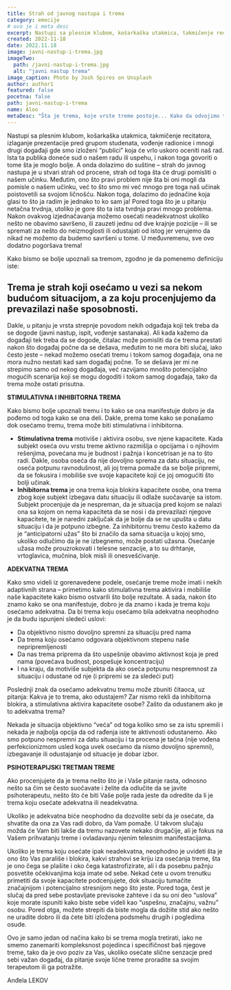 ```yaml
---
title: Strah od javnog nastupa i trema
category: emocije
# ovo je i meta desc
excerpt: Nastupi sa plesnim klubom, košarkaška utakmica, takmičenje recitatora, izlaganje prezentacije pred grupom studenata, vođenje radionice...
created: 2022-11-18
date: 2022.11.18
image: javni-nastup-i-trema.jpg
imageTwo:
  path: /javni-nastup-i-trema.jpg
  alt: "javni nastup trema"
image_caption: Photo by Josh Spires on Unsplash
author: author1
featured: false
pocetna: false
path: javni-nastup-i-trema
name: Aloo
metaDesc: "Šta je trema, koje vrste treme postoje... Kako da odvojimo tremu od naše ličnosti i terapijski tretman"
---
```




Nastupi sa plesnim klubom, košarkaška utakmica, takmičenje recitatora, izlaganje prezentacije pred grupom studenata, vođenje radionice i mnogi drugi događaji gde smo izloženi “publici” koja će vrlo uskoro oceniti naš rad. Ista ta publika doneće sud o našem radu ili uspehu, i nakon toga govoriti o tome šta je moglo bolje. A onda dolazimo do suštine – strah do javnog nastupa je u stvari strah od procene, strah od toga šta će drugi pomisliti o našem učinku. Međutim, ono što pravi problem nije šta bi oni mogli da pomisle o našem učinku, već to što smo mi već mnogo pre toga naš učinak poistovetili sa svojom ličnošću. Nakon toga, dolazimo do jednačine koja glasi to što ja radim je jednako to ko sam ja! Pored toga što je u pitanju netačna trvdnja, utoliko je gore što ta ista tvrdnja pravi mnogo problema. Nakon  ovakvog izjednačavanja možemo osećati neadekvatnost ukoliko nešto ne obavimo savršeno, ili zauzeti jednu od dve krajnje pozicije – ili se spremati za nešto do neizmoglosti ili odustajati od istog jer verujemo da nikad ne možemo da budemo savršeni u tome. U međuvremenu, sve ovo dodatno pogoršava trema!

Kako bismo se bolje upoznali sa tremom, zgodno je da pomenemo definiciju iste:

## Trema je strah koji osećamo u vezi sa nekom budućom situacijom, a za koju procenjujemo da prevazilazi naše sposobnosti. 

Dakle, u pitanju je vrsta strepnje povodom nekih odgađaja koji tek treba da se dogode (javni nastup, ispit, vođenje sastanaka). Ali kada kažemo da događaji tek treba da se dogode, čitalac može pomisliti da će trema prestati nakon što događaj počne da se dešava, međutim to ne mora biti slučaj, iako često jeste – nekad možemo osećati tremu i tokom samog događaja, ona ne mora nužno nestati kad sam događaj počne. To se dešava jer mi ne strepimo samo od nekog događaja, već razvijamo mnošto potencijalno mogućih scenarija koji se mogu dogoditi i tokom samog događaja, tako da trema može ostati prisutna.

**STIMULATIVNA I INHIBITORNA TREMA**

Kako bismo bolje upoznali tremu i to kako se ona manifestuje dobro je da pođemo od toga kako se ona deli. Dakle, prema tome kako se ponašamo dok osećamo tremu, trema može biti stimulativna i inhibitorna. 

- **Stimulativna trema** motiviše i aktivira osobu, sve njene kapacitete. Kada subjekt oseća ovu vrstu treme aktivno razmišlja o opcijama i o njihovim rešenjima, povećana mu je budnost i pažnja i koncetrisan je na to što radi. Dakle, osoba oseća da nije dovoljno sprema za datu situaciju, ne oseća potpunu ravnodušnost, ali joj trema pomaže da se bolje pripremi, da se fokusira i mobiliše sve svoje kapacitete koji će joj omogućiti što bolji učinak.
- **Inhibitorna trema** je ona trema koja blokira kapacitete osobe, ona trema zbog koje subjekt izbegava datu situaciju ili odlaže suočavanje sa istom. Subjekt procenjuje da je nespreman, da je situacija pred kojom se nalazi ona sa kojom on nema kapaciteta da se nosi i da prevazilazi njegove kapacitete, te je naredni zaključak da je bolje da se ne upušta u datu situaciju i da je potpuno izbegne. Za inhibitornu tremu često kažemo da je “anticipatorni užas” što bi značilo da sama situacija u kojoj smo, ukoliko odlučimo da je ne izbegnemo, može postati užasna. Osećanje užasa može prouzrokovati i telesne senzacije, a to su drhtanje, vrtoglavica, mučnina, blok misli ili onesvešćivanje.

**ADEKVATNA TREMA**

Kako smo videli iz gorenavedene podele, osećanje treme može imati i nekih adaptivnih strana – primetimo kako stimulativna trema aktivira i mobiliše naše kapacitete kako bismo ostvarili što bolje rezultate. A sada, nakon što znamo kako se ona manifestuje, dobro je da znamo i kada je trema koju osećamo adekvatna. Da bi trema koju osećamo bila adekvatna neophodno je da budu ispunjeni sledeći uslovi:

- Da objektivno nismo dovoljno spremni za situaciju pred nama
- Da trema koju osećamo odgovara objektivnom stepenu naše nepripremljenosti
- Da nas trema priprema da što uspešnije obavimo aktivnost koja je pred nama (povećava budnost, pospešuje koncentraciju)
- I na kraju, da motiviše subjekta da ako oseća potpunu nespremnost za situaciju i odustane od nje (i pripremi se za sledeći put)

Poslednji znak da osećamo adekvatnu tremu može zbuniti čitaoca, uz pitanja: Kakva je to trema, ako odustajem? Zar nismo rekli da inhibitorna blokira, a stimulativna aktivira kapacitete osobe? Zašto da odustanem ako je to adekvatna trema?

Nekada je situacija objektivno “veća” od toga koliko smo se za istu spremili i nekada je najbolja opcija da od rađenja iste te aktivnosti odustanemo. Ako smo potpuno nespremni za datu situaciju i ta procena je tačna (nije vođena perfekcionizmom usled koga uvek osećamo da nismo dovoljno spremni), izbegavanje ili odustajanje od situacije je dobar izbor.

**PSIHOTERAPIJSKI TRETMAN TREME**

Ako procenjujete da je trema nešto što je i Vaše pitanje rasta, odnosno nešto sa čim se često suočavate i želite da odlučite da se javite psihoterapeutu, nešto što će biti Vaše polje rada jeste da odredite da li je trema koju osećate adekvatna ili neadekvatna. 

Ukoliko je adekvatna biće neophodno da dozvolite sebi da je osećate, da shvatite da ona za Vas radi dobro, da Vam pomaže. U takvom slučaju možda će Vam biti lakše da tremu nazovete nekako drugačije, ali je fokus na Vašem prihvatanju treme i ovladavanju njenim telesnim manifestacijama.

Ukoliko je trema koju osećate ipak neadekvatna, neophodno je uvideti šta je ono što Vas parališe i blokira, kakvi strahovi se kriju iza osećanja treme, šta je ono čega se plašite i oko čega katastrofizirate, ali i da posebnu pažnju posvetite očekivanjima koja imate od sebe. Nekad ćete u ovom trenutku primetiti da svoje kapacitete podcenjujete, dok situaciju tumačite značajnijom i potencijalno stresnijom nego što jeste. Pored toga, čest je slučaj da pred sebe postavljate previsoke zahteve i da su oni deo “uslova” koje morate ispuniti kako biste sebe videli kao “uspešnu, značajnu, važnu” osobu. Pored otga, možete strepiti da biste mogla da dožiite stid ako nešto ne uradite dobro ili da ćete biti izložena podsmehu drugih i pogledima osude. 

Ovo je samo jedan od načina kako bi se trema mogla tretirati, iako ne smemo zanemariti kompleksnost pojedinca i specifičnost baš njegove treme, tako da je ovo poziv za Vas, ukoliko osećate slične senzacje pred sebi važan događaj, da pitanje svoje lične treme proradite sa svojim terapeutom ili ga potražite.

Anđela LEKOV
